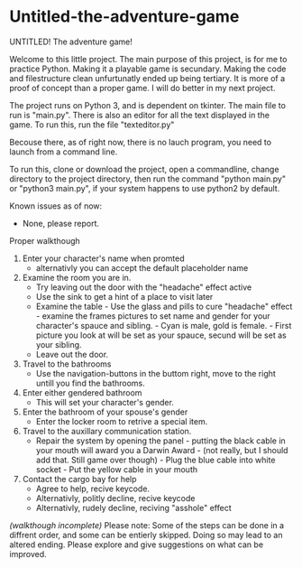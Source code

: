 # Untitled-the-adventure-game
UNTITLED! The adventure game!

Welcome to this little project.
The main purpose of this project, is for me to practice Python.
Making it a playable game is secundary.
Making the code and filestructure clean unfurtunatly ended up being tertiary.
It is more of a proof of concept than a proper game.
I will do better in my next project.

The project runs on Python 3, and is dependent on tkinter.
The main file to run is "main.py".
There is also an editor for all the text displayed in the game. To run this, run the file "texteditor.py"

Becouse there, as of right now, there is no lauch program, you need to launch from a command line.

To run this, clone or download the project, open a commandline, change directory to the project directory, then run the command
"python main.py" or "python3 main.py", if your system happens to use python2 by default.

Known issues as of now:
 * None, please report.
 
Proper walkthough
 1. Enter your character's name when promted
     - alternativly you can accept the default placeholder name
 2. Examine the room you are in.
     - Try leaving out the door with the "headache" effect active
     - Use the sink to get a hint of a place to visit later
     - Examine the table
           - Use the glass and pills to cure "headache" effect
           - examine the frames pictures to set name and gender for your character's spauce and sibling.
               - Cyan is male, gold is female.
               - First picture you look at will be set as your spauce, secund will be set as your sibling.
     - Leave out the door.
 3. Travel to the bathrooms
    - Use the navigation-buttons in the buttom right, move to the right untill you find the bathrooms.
 4. Enter either gendered bathroom
    - This will set your character's gender.
 5. Enter the bathroom of your spouse's gender
    - Enter the locker room to retrive a special item.
 6. Travel to the auxillary communication station.
     - Repair the system by opening the panel
           - putting the black cable in your mouth will award you a Darwin Award
           - (not really, but I should add that. Still game over though)
           - Plug the blue cable into white socket
           - Put the yellow cable in your mouth
 7. Contact the cargo bay for help
     - Agree to help, recive keycode.
     - Alternativly, politly decline, recive keycode
     - Alternativly, rudely decline, reciving "asshole" effect

*(walkthough incomplete)*
Please note: Some of the steps can be done in a diffrent order, and some can be entierly skipped.
Doing so may lead to an altered ending. Please explore and give suggestions on what can be improved.
